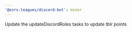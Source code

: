 ```yaml
---
'@osrs-leagues/discord-bot': minor
---
```


Update the updateDiscordRoles tasks to update tblr points
